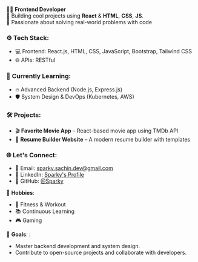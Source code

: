 👨‍💻 **Frontend Developer**  
🚀 Building cool projects using **React** & **HTML**, **CSS**, **JS**.  
🎯 Passionate about solving real-world problems with code

### ⚙️ **Tech Stack**:
- 💻 Frontend: React.js, HTML, CSS, JavaScript, Bootstrap, Tailwind CSS
- 🌐 APIs: RESTful

### 🌱 **Currently Learning**:
- 🔥 Advanced Backend (Node.js, Express.js)
- 🛡️ System Design & DevOps (Kubernetes, AWS)

### 🛠️ **Projects**:
- 🎬 **Favorite Movie App** – React-based movie app using TMDb API
- 💼 **Resume Builder Website** – A modern resume builder with templates

### 🌐 **Let's Connect**:
- 📧 Email: sparky.sachin.dev@gmail.com  
- 💼 LinkedIn: [Sparky's Profile](https://www.linkedin.com/in/sparky-sachin-kumar/)  
- 🚀 GitHub: [@Sparky](https://github.com/sachinkumar2222)

👾 **Hobbies**:  
- 💪 Fitness & Workout  
- 📚 Continuous Learning  
- 🎮 Gaming  

🎯 **Goals**: :
- Master backend development and system design.
- Contribute to open-source projects and collaborate with developers.


